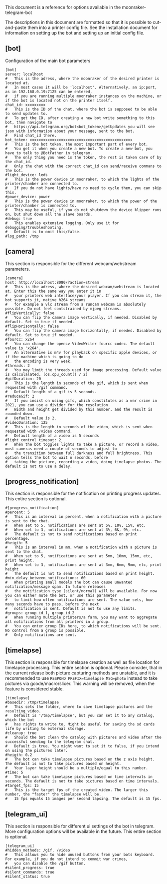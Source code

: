 This document is a reference for options available in the moonraker-telegram-bot

The descriptions in this document are formatted so that it is possible to cut-and-paste them into a printer config file. See the installation document for information on setting up the bot and setting up an initial config file.


## [bot]

Configuration of the main bot parameters

```
[bot]
server: localhost
#	This is the adress, where the moonraker of the desired printer is located at. 
#	In most cases it will be 'localhost'. Alternatively, an ip:port, as in 192.168.0.19:7125 can be entered, 
#	if you are running multiple moonraker instances on the machine, or if the bot is located not on the printer itself.
chat_id: xxxxxxxxx
#	This is the ID of the chat, where the bot is supposed to be able to send updates to. 
#	To get the ID, after creating a new bot write something to this bot, then navigate to 
#	https://api.telegram.org/bot<bot_token>/getUpdates you will see json with information about your message, sent to the bot. 
#	Find chat_id there.
bot_token: xxxxxxxxxxxxxxxxxxxxxxxxxxxxxxxxxxxxxxxxxxxxxx
#	This is the bot token, the most important part of every bot. 
#	You get it when you create a new bot. To create a new bot, you have to talk to @BotFather in telegram. 
#	The only thing you need is the token, the rest is taken care of by the chat_id.
#	Only the chat with the correct chat_id can send/receive commans to the bot.
#light_device: leds
#	This is the power device in moonraker, to which the lights of the printer/chamber are connected to.
#	If you do not have lights/have no need to cycle them, you can skip this.
#power_device: power
#	This is the power device in moonraker, to which the power of the printer/chamber is connected to.
#	This may be useful, if you do not shutdown the device klipper runs on, but shut down all the slave boards.
#debug: true
#	This enables extensive logging. Only use it for debugging/troubleshooting.
#	Default is to omit this/false.
#log_path: /tmp
```


## [camera]

This section is responsible for the different webcam/webstream parameters.

```
[camera]
host: http://localhost:8080/?action=stream
#	This is the adress, where the desired webcam/webstream is located at. Enter this the same way you enter it in 
#	your printers web interface/your player. If you can stream it, the bot supports it, native h264 streams 
#	for example a vlc stream from a runcam webcam is absolutely possible. Do not feel contstrained by mjpeg streams.
#flipVertically: false
#	You can flip the camera image vertically, if needed. Disabled by default. Set to true if needed.
#flipHorisontally: false
#	You can flip the camera image horizontally, if needed. Disabled by default. Set to true if needed.
#fourcc: x264
#	You can change the opencv VideoWriter fourcc codec. The default value is 'x264'.
# 	An alternative is m4v for playback on specific apple devices, or if the machine which is going to do
#	the encoding is very weak.
#threads: 2 
#	You may limit the threads used for image processing. Default value is calculalated, (os.cpu_count() / 2)
#gifDuration: 20
#	This is the length in seconds of the gif, which is sent when requested with /gif command. 
#	Default length of a gif is 5 seconds.
#reduceGif: 2
#	If you insist on using gifs, which constitutes as a war crime in 2021, you can use a divider for the resolution.
#	Width and height get divided by this number, and the result is rounded down. 
#	Default value is 2.
#videoDuration: 125
#	This is the length in seconds of the video, which is sent when requested with /video command. 
#	Default length of a video is 5 seconds
#light_control_timeout: 2
#	When the bot toggles lights to take a picture, or record a video, most cameras need a couple of seconds to adjust to 
#	the transition between full darkness and full brightness. This option tells the bot to wait n seconds, before
#	taking the picture, recording a video, doing timelapse photos. The default is not to use a delay.
```


## [progress_notification]

This section is responsible for the notification on printing progress updates. This entire section is optional.

```
#[progress_notification]
#percent: 5
#	This is an interval in percent, when a notification with a picture is sent to the chat.
#	When set to 5, notifications are sent at 5%, 10%, 15%, etc.
#	When set to 3, notifications are sent at 3%, 6&, 9%, etc.
#	The default is not to send notifications based on print percentage.
#heigth: 5
#	This is an interval in mm, when a notification with a picture is sent to the chat.
#	When set to 5, notifications are sent at 5mm, 10mm, 15mm, etc, print height.
#	When set to 3, notifications are sent at 3mm, 6mm, 9mm, etc, print height
#	The default is not to send notifications based on print height.
#min_delay_between_notifications: 60
#	When printing small models the bot can cause unwanted notification/message spam. In future releases
#	the notification type (silent/normal) will be available. For now you can either mute the bot, or use this parameter
#	to limit how often notifications are sent. The value sets, how many seconds have to pass, before the next 
#	notification is sent. Default is not to use any limits.
#groups: group_id_1, group_id_2
#	When running multiple printers/a farm, you may want to aggregate all notifications from all printers in a group.
#	You can enter group IDs here, to which notifications will be sent. No control from a group is possible.
#	Only notifications are sent.
```


## [timelapse]

This section is responsible for timelapse creation as well as file location for timelapse processing. This entire section is optional.
Please consider, that in the current release both picture capturing methods are unstable, and it is recommended to use 
`RESPOND PREFIX=timelapse MSG=photo` instead to take pictures via gcode/macro/slicer. This warning will be removed, when the feature is considered stable.

```
[timelapse]
#basedir: /tmp/timelapse
#	This sets the folder, where to save timelapse pictures and the resulting video. 
#	Default is '/tmp/timelapse', but you can set it to any catalog, which the bot 
#	has rights to write to. Might be useful for saving the sd cards life by writing to external storage.
#cleanup: true
#	Should the bot clean the catalog with pictures and video after the successful sending to the telegram chat.
#	Default is true. You might want to set it to false, if you intend on using the pictures later.
#heigth: 0.2
#	The bot can take timelapse pictures based on the z axis height. The default is not to take pictures based on height.
#	Your layer height should be a multiple/equal to this number.
#time: 5
#	The bot can take timelapse pictures based on time intervals in seconds. The default is not to take pictures based on time intervals.
#target_fps: 15  
#	This is the target fps of the created video. The larger this number, the "faster" the timelapse will be.
#	15 fps equals 15 images per second lapsing. The default is 15 fps.
```


## [telegram_ui]

This section is responsible for different ui settings of the bot in telegram. More configuration options will be available in the future. This entire section is optional.

```
[telegram_ui]
#hidden_methods: /gif, /video
#	This allows you to hide unused buttons from your bots keyboard. For example, if you do not intend to commit war crimes,
#	you can disable the /gif button. 
#silent_progress: true
#silent_commands: true
#silent_status: true
```
